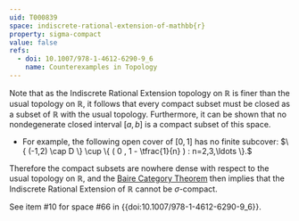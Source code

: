 ```yaml
---
uid: T000839
space: indiscrete-rational-extension-of-mathbb{r}
property: sigma-compact
value: false
refs:
  - doi: 10.1007/978-1-4612-6290-9_6
    name: Counterexamples in Topology
---
```

Note that as the Indiscrete Rational Extension topology on $\mathbb{R}$ is finer than the usual topology on $\mathbb{R}$, it follows that every compact subset must be closed as a subset of $\mathbb{R}$ with the usual topology. Furthermore, it can be shown that no nondegenerate closed interval $[a,b]$ is a compact subset of this space.

* For example, the following open cover of $[0,1]$ has no finite subcover: $\{ (-1,2) \cap D \} \cup \{ ( 0 , 1 - \tfrac{1}{n} ) : n=2,3,\ldots \}.$

Therefore the compact subsets are nowhere dense with respect to the usual topology on $\mathbb{R}$, and the [Baire Category Theorem](http://en.wikipedia.org/wiki/Baire_category_theorem) then implies that the Indiscrete Rational Extension of $\mathbb{R}$ cannot be $\sigma$-compact.

See item #10 for space #66 in {{doi:10.1007/978-1-4612-6290-9_6}}.
